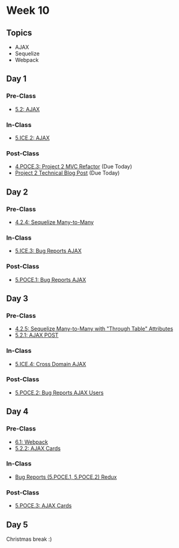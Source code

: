 # Week 10

## Topics

* AJAX
* Sequelize
* Webpack

## Day 1

### Pre-Class

* [5.2: AJAX](../../5-full-stack/5.2-ajax/)

### In-Class

* [5.ICE.2: AJAX](../../5-full-stack/5.ice-in-class-exercises/5.ice.2-ajax.md)

### Post-Class

* [4.POCE.3: Project 2 MVC Refactor](../../4-back-end-structure/4.poce-post-class-exercises/4.poce.3-project-2-mvc-refactor.md) \(Due Today\)
* [Project 2 Technical Blog Post](../../projects/project-2-server-side-app.md#technical-blog-post) \(Due Today\)

## Day 2

### Pre-Class

* [4.2.4: Sequelize Many-to-Many](../../4-back-end-structure/4.2-sequelize/4.2.4-sequelize-many-to-many.md)

### In-Class

* [5.ICE.3: Bug Reports AJAX](../../5-full-stack/5.ice-in-class-exercises/5.ice.3-full-stack-ajax.md)

### Post-Class

* [5.POCE.1: Bug Reports AJAX](../../5-full-stack/5.poce-post-class-exercises/5.poce.1-bug-reports-ajax.md)

## Day 3

### Pre-Class

* [4.2.5: Sequelize Many-to-Many with "Through Table" Attributes](../../4-back-end-structure/4.2-sequelize/4.2.5-sequelize-many-to-many-with-through-table-attributes.md)
* [5.2.1: AJAX POST](../../5-full-stack/5.2-ajax/5.2.1-ajax-post-requests.md)

### In-Class

* [5.ICE.4: Cross Domain AJAX](../../5-full-stack/5.ice-in-class-exercises/5.ice.4-cross-domain-ajax.md)

### Post-Class

* [5.POCE.2: Bug Reports AJAX Users](../../5-full-stack/5.poce-post-class-exercises/5.poce.2-bug-reports-ajax-users.md)

## Day 4

### Pre-Class

* [6.1: Webpack](../../6-front-end-infrastructure/6.1-webpack/)
* [5.2.2: AJAX Cards](../../5-full-stack/5.2-ajax/5.2.2-ajax-cards.md)

### In-Class

* [Bug Reports \(5.POCE.1, 5.POCE.2\) Redux](../../course-logistics/course-methodology.md#peer-code-review)

### Post-Class

* [5.POCE.3: AJAX Cards](../../5-full-stack/5.poce-post-class-exercises/5.poce.3-ajax-cards.md)

## Day 5

Christmas break :\)

